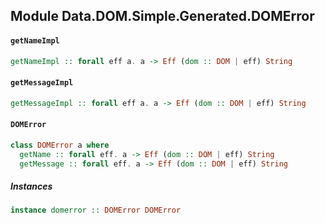 ## Module Data.DOM.Simple.Generated.DOMError

#### `getNameImpl`

``` purescript
getNameImpl :: forall eff a. a -> Eff (dom :: DOM | eff) String
```

#### `getMessageImpl`

``` purescript
getMessageImpl :: forall eff a. a -> Eff (dom :: DOM | eff) String
```

#### `DOMError`

``` purescript
class DOMError a where
  getName :: forall eff. a -> Eff (dom :: DOM | eff) String
  getMessage :: forall eff. a -> Eff (dom :: DOM | eff) String
```

##### Instances
``` purescript
instance domerror :: DOMError DOMError
```


